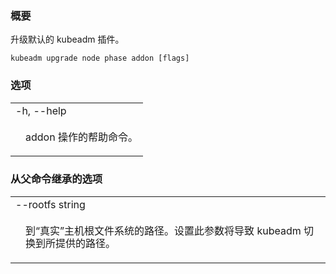 <!--
### Synopsis
-->
### 概要

<!--
Upgrade the default kubeadm addons
-->
升级默认的 kubeadm 插件。

```shell
kubeadm upgrade node phase addon [flags]
```

<!--
### Options
-->
### 选项

<table style="width: 100%; table-layout: fixed;">
<colgroup>
<col span="1" style="width: 10px;" />
<col span="1" />
</colgroup>
<tbody>

<tr>
<td colspan="2">-h, --help</td>
</tr>
<tr>
<td></td>
<td style="line-height: 130%; word-wrap: break-word;">
<p>
<!--
help for addon
-->
addon 操作的帮助命令。
</p>
</td>
</tr>

</tbody>
</table>

<!--
### Options inherited from parent commands
-->
### 从父命令继承的选项

<table style="width: 100%; table-layout: fixed;">
<colgroup>
<col span="1" style="width: 10px;" />
<col span="1" />
</colgroup>
<tbody>

<tr>
<td colspan="2">--rootfs string</td>
</tr>
<tr>
<td></td>
<td style="line-height: 130%; word-wrap: break-word;">
<p>
<!--
The path to the 'real' host root filesystem. This will cause kubeadm to chroot into the provided path.
-->
到“真实”主机根文件系统的路径。设置此参数将导致 kubeadm 切换到所提供的路径。
</p>
</td>
</tr>

</tbody>
</table>

